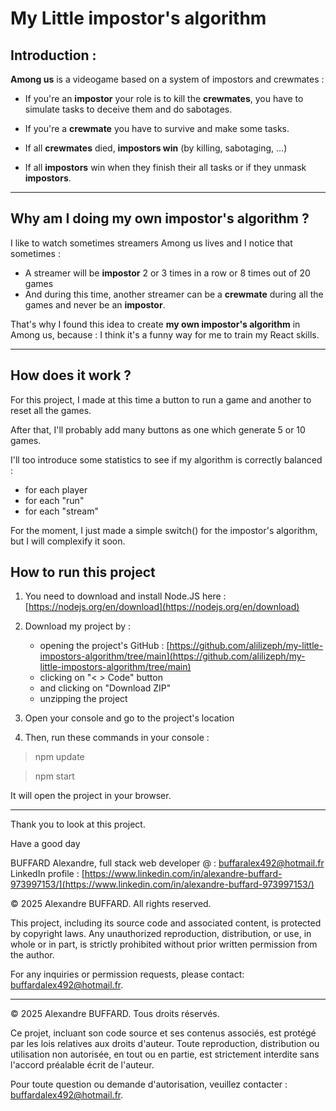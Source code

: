 # My Little impostor's algorithm

## Introduction :

**Among us** is a videogame based on a system of impostors and crewmates :
- If you're an **impostor** your role is to kill the **crewmates**, you have to simulate tasks to deceive them and do sabotages.
- If you're a **crewmate** you have to survive and make some tasks.

- If all **crewmates** died, **impostors win** (by killing, sabotaging, ...)
- If all **impostors** win when they finish their all tasks or if they unmask **impostors**.

---------------

## Why am I doing my own impostor's algorithm ?

I like to watch sometimes streamers Among us lives and I notice that sometimes :
- A streamer will be **impostor** 2 or 3 times in a row or 8 times out of 20 games
- And during this time, another streamer can be a **crewmate** during all the games and never be an **impostor**.

That's why I found this idea to create **my own impostor's algorithm** in Among us, because : I think it's a funny way for me to train my React skills.

---------------

## How does it work ?

For this project, I made at this time a button to run a game and another to reset all the games.

After that, I'll probably add many buttons as one which generate 5 or 10 games.

I'll too introduce some statistics to see if my algorithm is correctly balanced :
- for each player
- for each "run"
- for each "stream"

For the moment, I just made a simple switch() for the impostor's algorithm, but I will complexify it soon.


## How to run this project

1) You need to download and install Node.JS here : [https://nodejs.org/en/download](https://nodejs.org/en/download)
2) Download my project by :
   - opening the project's GitHub : [https://github.com/alilizeph/my-little-impostors-algorithm/tree/main](https://github.com/alilizeph/my-little-impostors-algorithm/tree/main)
   - clicking on "< > Code" button
   - and clicking on "Download ZIP"
   - unzipping the project 


3) Open your console and go to the project's location
4) Then, run these commands in your console :
> npm update

> npm start

It will open the project in your browser.

-------

Thank you to look at this project.

Have a good day

BUFFARD Alexandre, full stack web developer
@ : [buffaralex492@hotmail.fr](buffardalex492@hotmail.fr)
LinkedIn profile : [https://www.linkedin.com/in/alexandre-buffard-973997153/](https://www.linkedin.com/in/alexandre-buffard-973997153/)


© 2025 Alexandre BUFFARD. All rights reserved.

This project, including its source code and associated content, is protected by copyright laws. Any unauthorized reproduction, distribution, or use, in whole or in part, is strictly prohibited without prior written permission from the author.

For any inquiries or permission requests, please contact: buffardalex492@hotmail.fr.

--------------

© 2025 Alexandre BUFFARD. Tous droits réservés.

Ce projet, incluant son code source et ses contenus associés, est protégé par les lois relatives aux droits d'auteur. Toute reproduction, distribution ou utilisation non autorisée, en tout ou en partie, est strictement interdite sans l'accord préalable écrit de l'auteur.

Pour toute question ou demande d'autorisation, veuillez contacter : buffardalex492@hotmail.fr.
